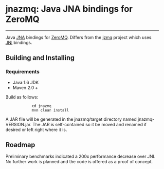 # jnazmq: Java JNA bindings for ZeroMQ
****
Java [JNA](http://jna.java.net/) bindings for [ZeroMQ](http://zeromq.org/).
Differs from the [jzmq](https://github.com/zeromq/jzmq) project which uses [JNI](http://en.wikipedia.org/wiki/Java_Native_Interface) bindings.

## Building and Installing

### Requirements
 - Java 1.6 JDK
 - Maven 2.0 + 

Build as follows:

                cd jnazmq
                mvn clean install

A JAR file will be generated in the jnazmq/target directory named jnazmq-VERSION.jar. The JAR is self-contained so it be moved and renamed if desired or left right where it is.


## Roadmap
Preliminary benchmarks indicated a 200x performance decrease over JNI. 
No further work is planned and the code is offered as a proof of concept. 
